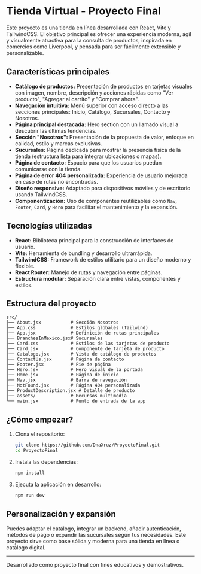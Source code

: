 # Tienda Virtual - Proyecto Final

Este proyecto es una tienda en línea desarrollada con React, Vite y TailwindCSS. El objetivo principal es ofrecer una experiencia moderna, ágil y visualmente atractiva para la consulta de productos, inspirada en comercios como Liverpool, y pensada para ser fácilmente extensible y personalizable.

## Características principales

- **Catálogo de productos:** Presentación de productos en tarjetas visuales con imagen, nombre, descripción y acciones rápidas como "Ver producto", "Agregar al carrito" y "Comprar ahora".
- **Navegación intuitiva:** Menú superior con acceso directo a las secciones principales: Inicio, Catálogo, Sucursales, Contacto y Nosotros.
- **Página principal destacada:** Hero section con un llamado visual a descubrir las últimas tendencias.
- **Sección "Nosotros":** Presentación de la propuesta de valor, enfoque en calidad, estilo y marcas exclusivas.
- **Sucursales:** Página dedicada para mostrar la presencia física de la tienda (estructura lista para integrar ubicaciones o mapas).
- **Página de contacto:** Espacio para que los usuarios puedan comunicarse con la tienda.
- **Página de error 404 personalizada:** Experiencia de usuario mejorada en caso de rutas no encontradas.
- **Diseño responsive:** Adaptado para dispositivos móviles y de escritorio usando TailwindCSS.
- **Componentización:** Uso de componentes reutilizables como `Nav`, `Footer`, `Card`, y `Hero` para facilitar el mantenimiento y la expansión.

## Tecnologías utilizadas

- **React:** Biblioteca principal para la construcción de interfaces de usuario.
- **Vite:** Herramienta de bundling y desarrollo ultrarrápida.
- **TailwindCSS:** Framework de estilos utilitario para un diseño moderno y flexible.
- **React Router:** Manejo de rutas y navegación entre páginas.
- **Estructura modular:** Separación clara entre vistas, componentes y estilos.

## Estructura del proyecto

```
src/
├── About.jsx           # Sección Nosotros
├── App.css             # Estilos globales (Tailwind)
├── App.jsx             # Definición de rutas principales
├── BranchesInMexico.jsx# Sucursales
├── Card.css            # Estilos de las tarjetas de producto
├── Card.jsx            # Componente de tarjeta de producto
├── Catalogo.jsx        # Vista de catálogo de productos
├── ContactUs.jsx       # Página de contacto
├── Footer.jsx          # Pie de página
├── Hero.jsx            # Hero visual de la portada
├── Home.jsx            # Página de inicio
├── Nav.jsx             # Barra de navegación
├── NotFound.jsx        # Página 404 personalizada
├── ProductDescription.jsx # Detalle de producto
├── assets/             # Recursos multimedia
└── main.jsx            # Punto de entrada de la app
```

## ¿Cómo empezar?

1. Clona el repositorio:
   ```bash
   git clone https://github.com/DnaXruz/ProyectoFinal.git
   cd ProyectoFinal
   ```
2. Instala las dependencias:
   ```bash
   npm install
   ```
3. Ejecuta la aplicación en desarrollo:
   ```bash
   npm run dev
   ```

## Personalización y expansión

Puedes adaptar el catálogo, integrar un backend, añadir autenticación, métodos de pago o expandir las sucursales según tus necesidades. Este proyecto sirve como base sólida y moderna para una tienda en línea o catálogo digital.

---

Desarrollado como proyecto final con fines educativos y demostrativos.
